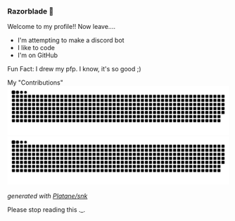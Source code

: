 ### Razorblade 👋

Welcome to my profile!!
Now leave....
- I'm attempting to make a discord bot
- I like to code
- I'm on GitHub

Fun Fact: I drew my pfp. I know, it's so good ;)

My "Contributions"
![github contribution grid snake animation](https://raw.githubusercontent.com/platane/platane/output/github-contribution-grid-snake-dark.svg#gh-dark-mode-only)![github contribution grid snake animation](https://raw.githubusercontent.com/platane/platane/output/github-contribution-grid-snake.svg#gh-light-mode-only)


_generated with [Platane/snk](https://github.com/Platane/snk)_

Please stop reading this ._.
